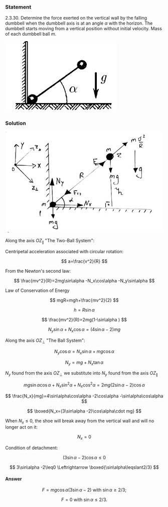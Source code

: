 ###  Statement

$2.3.30.$ Determine the force exerted on the vertical wall by the falling dumbbell when the dumbbell axis is at an angle $\alpha$ with the horizon. The dumbbell starts moving from a vertical position without initial velocity. Mass of each dumbbell ball $m$.

![ For problem $2.3.30$ |355x226, 22%](../../img/2.3.30/statement.png)

### Solution

![ Forces acting on the system |719x459, 47%](../../img/2.3.30/draw.jpg)

Along the axis $OZ_\parallel$ "The Two-Ball System":

Centripetal acceleration associated with circular rotation:

$$
a=\frac{v^2}{R}
$$

From the Newton's second law:

$$
\frac{mv^2}{R}=2mg\sin\alpha -N_x\cos\alpha -N_y\sin\alpha
$$

Law of Conservation of Energy

$$
mgR=mgh+\frac{mv^2}{2}
$$

$$
h=R\sin\alpha
$$

$$
\frac{mv^2}{R}=2mg(1-\sin\alpha )
$$

$$
N_y\sin\alpha +N_x\cos\alpha =(4\sin\alpha -2)mg
$$

Along the axis $OZ_\perp$ "The Ball System":

$$
N_y\cos\alpha =N_x\sin\alpha +mg\cos\alpha
$$

$$
N_y=mg+N_x\tan\alpha
$$

$N_y$ found from the axis $OZ_\perp$ we substitute into $N_y$ found from the axis $OZ_\parallel$

$$
mg\sin\alpha\cos\alpha +N_x\sin^2 \alpha +N_x\cos^2 \alpha =2mg(2\sin\alpha -2)\cos\alpha
$$

$$
\frac{N_x}{mg}=4\sin\alpha\cos\alpha -2\cos\alpha -\sin\alpha\cos\alpha
$$

$$
\boxed{N_x=(3\sin\alpha -2)\cos\alpha\cdot mg}
$$

When $N_x \leq0$, the shoe will break away from the vertical wall and will no longer act on it:

$$
N_x=0
$$

Condition of detachment:

$$
(3\sin\alpha -2)\cos\alpha\leq0
$$

$$
3\sin\alpha -2\leq0 \Leftrightarrow \boxed{\sin\alpha\leqslant2/3}
$$

#### Answer

$$
F=mg\cos\alpha (3\sin\alpha -2)\mathrm{~with~}\sin\alpha\geqslant2/3;
$$

$$
F=0\mathrm{~with~}\sin\alpha\leqslant2/3.
$$
